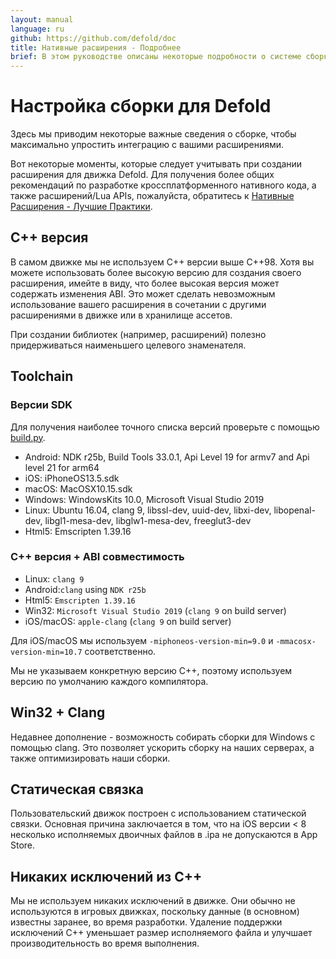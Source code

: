 ```yaml
---
layout: manual
language: ru
github: https://github.com/defold/doc
title: Нативные расширения - Подробнее
brief: В этом руководстве описаны некоторые подробности о системе сборки, используемой для нативных расширений.
---
```


# Настройка сборки для Defold

Здесь мы приводим некоторые важные сведения о сборке, чтобы максимально упростить интеграцию с вашими расширениями.

Вот некоторые моменты, которые следует учитывать при создании расширения для движка Defold. Для получения более общих рекомендаций по разработке кроссплатформенного нативного кода, а также расширений/Lua APIs, пожалуйста, обратитесь к [Нативные Расширения - Лучшие Практики](/ru/manuals/extensions-best-practices).

## C++ версия

В самом движке мы не используем C++ версии выше C++98. Хотя вы можете использовать более высокую версию для создания своего расширения, имейте в виду, что более высокая версия может содержать изменения ABI. Это может сделать невозможным использование вашего расширения в сочетании с другими расширениями в движке или в хранилище ассетов.

При создании библиотек (например, расширений) полезно придерживаться наименьшего целевого знаменателя.

## Toolchain

### Версии SDK

Для получения наиболее точного списка версий проверьте с помощью [build.py](./scripts/build.py).

* Android: NDK r25b, Build Tools 33.0.1, Api Level 19 for armv7 and Api level 21 for arm64
* iOS: iPhoneOS13.5.sdk
* macOS: MacOSX10.15.sdk
* Windows: WindowsKits 10.0, Microsoft Visual Studio 2019
* Linux: Ubuntu 16.04, clang 9, libssl-dev, uuid-dev, libxi-dev, libopenal-dev, libgl1-mesa-dev, libglw1-mesa-dev, freeglut3-dev
* Html5: Emscripten 1.39.16

### C++ версия + ABI совместимость

* Linux: `clang 9`
* Android:`clang` using `NDK r25b`
* Html5: `Emscripten 1.39.16`
* Win32: `Microsoft Visual Studio 2019` (`clang 9` on build server)
* iOS/macOS: `apple-clang` (`clang 9` on build server)

Для iOS/macOS мы используем `-miphoneos-version-min=9.0` и `-mmacosx-version-min=10.7` соответственно.

Мы не указываем конкретную версию C++, поэтому используем версию по умолчанию каждого компилятора.

## Win32 + Clang

Недавнее дополнение - возможность собирать сборки для Windows с помощью clang.
Это позволяет ускорить сборку на наших серверах, а также оптимизировать наши сборки.

## Статическая связка

Пользовательский движок построен с использованием статической связки.
Основная причина заключается в том, что на iOS версии < 8 несколько исполняемых двоичных файлов в .ipa не допускаются в App Store. 

## Никаких исключений из C++

Мы не используем никаких исключений в движке.
Они обычно не используются в игровых движках, поскольку данные (в основном) известны заранее, во время разработки.
Удаление поддержки исключений C++ уменьшает размер исполняемого файла и улучшает производительность во время выполнения.
